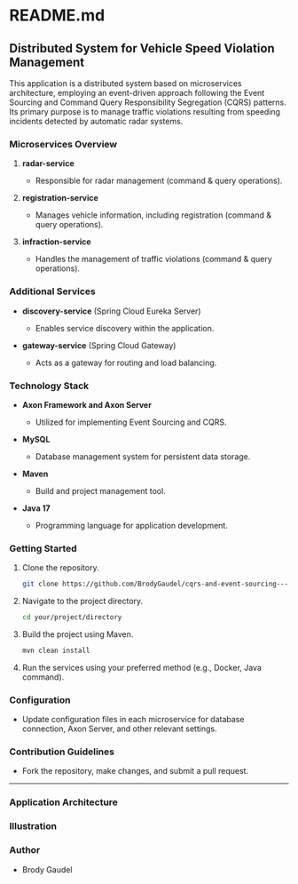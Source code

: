 # README.md

## Distributed System for Vehicle Speed Violation Management

This application is a distributed system based on microservices architecture, employing an event-driven approach following the Event Sourcing and Command Query Responsibility Segregation (CQRS) patterns. Its primary purpose is to manage traffic violations resulting from speeding incidents detected by automatic radar systems.

### Microservices Overview

1. **radar-service**
   - Responsible for radar management (command & query operations).

2. **registration-service**
   - Manages vehicle information, including registration (command & query operations).

3. **infraction-service**
   - Handles the management of traffic violations (command & query operations).

### Additional Services

- **discovery-service** (Spring Cloud Eureka Server)
  - Enables service discovery within the application.

- **gateway-service** (Spring Cloud Gateway)
  - Acts as a gateway for routing and load balancing.

### Technology Stack

- **Axon Framework and Axon Server**
  - Utilized for implementing Event Sourcing and CQRS.

- **MySQL**
  - Database management system for persistent data storage.

- **Maven**
  - Build and project management tool.

- **Java 17**
  - Programming language for application development.

### Getting Started

1. Clone the repository.
   ```bash
   git clone https://github.com/BrodyGaudel/cqrs-and-event-sourcing---radar-management-system.git
   ```

2. Navigate to the project directory.
   ```bash
   cd your/project/directory
   ```

3. Build the project using Maven.
   ```bash
   mvn clean install
   ```

4. Run the services using your preferred method (e.g., Docker, Java command).

### Configuration

- Update configuration files in each microservice for database connection, Axon Server, and other relevant settings.

### Contribution Guidelines

- Fork the repository, make changes, and submit a pull request.

---

### Application Architecture

### Illustration

### Author
- Brody Gaudel